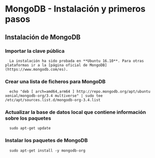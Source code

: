 # MongoDB - Instalación y primeros pasos

## Instalación de MongoDB

### Importar la clave pública

```console
  La instalación ha sido probada en **Ubuntu 16.10**. Para otras plataformas ir a la [página oficial de MongoDB](https://www.mongodb.com/es).
```

### Crear una lista de ficheros para MongoDB

```console
  echo "deb [ arch=amd64,arm64 ] http://repo.mongodb.org/apt/ubuntu xenial/mongodb-org/3.4 multiverse" | sudo tee /etc/apt/sources.list.d/mongodb-org-3.4.list
```

### Actualizar la base de datos local que contiene información sobre los paquetes

```console
  sudo apt-get update
```

### Instalar los paquetes de MongoDB

```console
  sudo apt-get install -y mongodb-org
```



